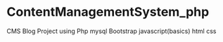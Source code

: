 # ContentManagementSystem_php
CMS Blog Project using Php mysql Bootstrap javascript(basics) html css
